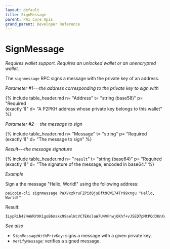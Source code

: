 ```yaml
---
layout: default
title: SignMessage
parent: PAI Core Apis
grand_parent: Developer Reference
---
```


SignMessage
=======================

*Requires wallet support. Requires an unlocked wallet or an
unencrypted wallet.*

The `signmessage` RPC signs a message with the private key of an address.

*Parameter #1---the address corresponding to the private key to sign with*

{% include table_header.md
  n= "Address"
  t= "string (base58)"
  p= "Required<br>(exactly 1)"
  d= "A P2PKH address whose private key belongs to this wallet"
%}

*Parameter #2---the message to sign*

{% include table_header.md
  n= "Message"
  t= "string"
  p= "Required<br>(exactly 1)"
  d= "The message to sign"
%}

*Result---the message signature*

{% include table_header.md
  n= "`result`"
  t= "string (base64)"
  p= "Required<br>(exactly 1)"
  d= "The signature of the message, encoded in base64."
%}

*Example*

Sign a the message "Hello, World!" using the following address:

```
paicoin-cli signmessage PaXVxzkruFZPidQjsDft9CW174Tr99xngu "Hello, World!"
```

Result:

```
ILypRih424AWRYXK1goB6mskx99aelWcVCTEKolaW7U4VPnwj6Khf+vJSED7pMtPQd3KnXuqq1JvavrQdPMFFB0=
```

*See also*

* `SignMessageWithPrivKey`: signs a message with a given private key.
* `VerifyMessage`: verifies a signed message.
